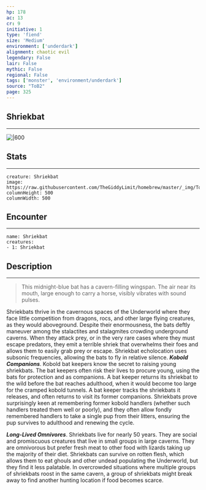 ```yaml
---
hp: 178
ac: 13
cr: 9
initiative: 1
type: 'fiend'    
size: 'Medium'
environment: ['underdark']
alignment: chaotic evil
legendary: False
lair: False
mythic: False
regional: False
tags: ['monster', 'environment/underdark']
source: "ToB2"
page: 325
---
```


## Shriekbat
---

![|600](https://raw.githubusercontent.com/TheGiddyLimit/homebrew/master/_img/ToB2/creature/Shriekbat.webp)

## Stats
---

```statblock
creature: Shriekbat
image: https://raw.githubusercontent.com/TheGiddyLimit/homebrew/master/_img/ToB2/creature/token/Shriekbat%20%28Token%29.png
columnHeight: 500
columnWidth: 500
```

## Encounter
---

```encounter-table
name: Shriekbat
creatures:
- 1: Shriekbat
```

## Description
---
>This midnight-blue bat has a cavern-filling wingspan. The air near its mouth, large enough to carry a horse, visibly vibrates with sound pulses.

Shriekbats thrive in the cavernous spaces of the Underworld where they face little competition from dragons, rocs, and other large flying creatures, as they would aboveground. Despite their enormousness, the bats deftly maneuver among the stalactites and stalagmites crowding underground caverns. When they attack prey, or in the very rare cases where they must escape predators, they emit a terrible shriek that overwhelms their foes and allows them to easily grab prey or escape. Shriekbat echolocation uses subsonic frequencies, allowing the bats to fly in relative silence.
**_Kobold Companions_**. Kobold bat keepers know the secret to raising young shriekbats. The bat keepers often risk their lives to procure young, using the bats for protection and as companions. A bat keeper returns its shriekbat to the wild before the bat reaches adulthood, when it would become too large for the cramped kobold tunnels. A bat keeper tracks the shriekbats it releases, and often returns to visit its former companions. Shriekbats prove surprisingly keen at remembering former kobold handlers (whether such handlers treated them well or poorly), and they often allow fondly remembered handlers to take a single pup from their litters, ensuring the pup survives to adulthood and renewing the cycle.

**_Long-Lived Omnivores_**. Shriekbats live for nearly 50 years. They are social and promiscuous creatures that live in small groups in large caverns. They are omnivorous but prefer fresh meat to other food with lizards taking up the majority of their diet. Shriekbats can survive on rotten flesh, which allows them to eat ghouls and other undead populating the Underworld, but they find it less palatable. In overcrowded situations where multiple groups of shriekbats roost in the same cavern, a group of shriekbats might break away to find another hunting location if food becomes scarce.






